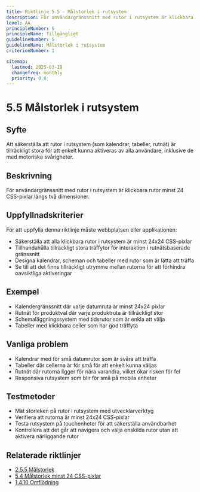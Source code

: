 ```yaml
---
title: Riktlinje 5.5 - Målstorlek i rutsystem
description: För användargränssnitt med rutor i rutsystem är klickbara rutor minst 24 CSS-pixlar längs två dimensioner.
level: AA
principleNumber: 5
principleName: Tillgängligt
guidelineNumber: 5
guidelineName: Målstorlek i rutsystem
criterionNumber: 1

sitemap:
  lastmod: 2025-03-19
  changefreq: monthly
  priority: 0.8
---
```


# 5.5 Målstorlek i rutsystem

## Syfte

Att säkerställa att rutor i rutsystem (som kalendrar, tabeller, rutnät) är tillräckligt stora för att enkelt kunna aktiveras av alla användare, inklusive de med motoriska svårigheter.

## Beskrivning

För användargränssnitt med rutor i rutsystem är klickbara rutor minst 24 CSS-pixlar längs två dimensioner.

## Uppfyllnadskriterier

För att uppfylla denna riktlinje måste webbplatsen eller applikationen:

- Säkerställa att alla klickbara rutor i rutsystem är minst 24x24 CSS-pixlar
- Tillhandahålla tillräckligt stora träffytor för interaktion i rutnätsbaserade gränssnitt
- Designa kalendrar, scheman och tabeller med rutor som är lätta att träffa
- Se till att det finns tillräckligt utrymme mellan rutorna för att förhindra oavsiktliga aktiveringar

## Exempel

- Kalendergränssnitt där varje datumruta är minst 24x24 pixlar
- Rutnät för produktval där varje produktruta är tillräckligt stor
- Schemaläggningssystem med tidsrutor som är enkla att välja
- Tabeller med klickbara celler som har god träffyta

## Vanliga problem

- Kalendrar med för små datumrutor som är svåra att träffa
- Tabeller där cellerna är för små för att enkelt kunna väljas
- Rutnät där rutorna ligger för nära varandra, vilket ökar risken för fel
- Responsiva rutsystem som blir för små på mobila enheter

## Testmetoder

- Mät storleken på rutor i rutsystem med utvecklarverktyg
- Verifiera att rutorna är minst 24x24 CSS-pixlar
- Testa rutsystem på touchenheter för att säkerställa användbarhet
- Kontrollera att det går att navigera och välja enskilda rutor utan att aktivera närliggande rutor

## Relaterade riktlinjer

- [2.5.5 Målstorlek](/wcag/2/5/5/malstorlek)
- [5.4 Målstorlek minst 24 CSS-pixlar](/wcag/5/4/malstorlek-minst-24-css-pixlar)
- [1.4.10 Omflödning](/wcag/1/4/10/omflodning)
